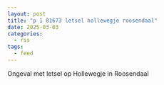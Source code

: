 ```yaml
---
layout: post
title: "p 1 81673 letsel hollewegje roosendaal"
date: 2025-03-03
categories: 
  - rss
tags: 
  - feed
---
```


Ongeval met letsel op Hollewegje in Roosendaal
